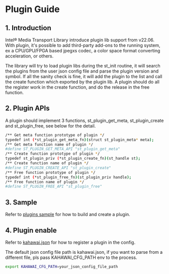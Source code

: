 # Plugin Guide

## 1. Introduction

Intel® Media Transport Library introduce plugin lib support from v22.06. With plugin, it's possible to add third-party add-ons to the running system, ex a CPU/GPU/FPGA based jpegxs codec, a color space format converting acceleration, or others.

The library will try to load plugin libs during the st_init routine, it will search the plugins from the user json config file and parse the plugin version and symbol. If all the sanity check is fine, it will add the plugin to the list and call the create function which exported by the plugin lib. A plugin should do all the register work in the create function, and do the release in the free function.

## 2. Plugin APIs

A plugin should implement 3 functions, st_plugin_get_meta, st_plugin_create and st_plugin_free, see below for the detail.

```bash
/** Get meta function prototype of plugin */
typedef int (*st_plugin_get_meta_fn)(struct st_plugin_meta* meta);
/** Get meta function name of plugin */
#define ST_PLUGIN_GET_META_API "st_plugin_get_meta"
/** Create function prototype of plugin */
typedef st_plugin_priv (*st_plugin_create_fn)(st_handle st);
/** Create function name of plugin */
#define ST_PLUGIN_CREATE_API "st_plugin_create"
/** Free function prototype of plugin */
typedef int (*st_plugin_free_fn)(st_plugin_priv handle);
/** Free function name of plugin */
#define ST_PLUGIN_FREE_API "st_plugin_free"
```

## 3. Sample

Refer to [plugins sample](../plugins/sample) for how to build and create a plugin.

## 4. Plugin enable

Refer to [kahawai.json](../kahawai.json) for how to register a plugin in the config.

The default json config file path is kahawai.json, if you want to parse from a different file, pls pass KAHAWAI_CFG_PATH env to the process.

```bash
export KAHAWAI_CFG_PATH=your_json_config_file_path
```
